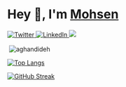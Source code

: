 <h1 align="left">Hey 👋, I'm <a href="#" target="blank">Mohsen</a></h1>

<a href="https://twitter.com/aghandideh" target="_blank">
<img src="https://img.shields.io/twitter/follow/:aghandideh" alt="Twitter">
</a> 
<a href="https://www.linkedin.com/in/aghandideh/" target="_blank">
<img src="https://img.shields.io/badge/LinkedIn-%230077B5.svg?&style=flat-square&logo=linkedin&logoColor=white" alt="LinkedIn">
</a> 
 <a href="https://stackoverflow.com/users/10842857/mohsen-aghandideh">
 <img src="https://img.shields.io/badge/Stack Overflow-f48024?style=flat-square&logo=stackoverflow&logoColor=white" />
 </a>
</a>

<p>&nbsp;<img align="center" src="https://github-readme-stats.vercel.app/api?username=aghandideh&show_icons=true&locale=en&theme=vision-friendly-dark" alt="aghandideh" /></p>
  
 [![Top Langs](https://github-readme-stats.vercel.app/api/top-langs/?username=aghandideh&layout=compact&theme=vision-friendly-dark)](https://github.com/anuraghazra/github-readme-stats)
 
 [![GitHub Streak](http://github-readme-streak-stats.herokuapp.com?user=aghandideh&theme=dark&background=000000)](https://git.io/streak-stats)

